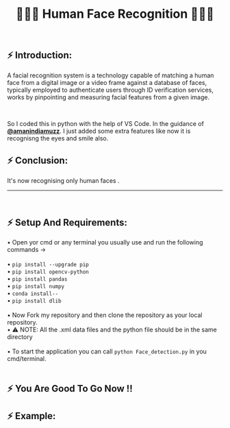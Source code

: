 <h1 align="center"> 👱🏻‍♀️ Human Face Recognition 👱🏻‍♂️ </h1><br>

## ⚡ Introduction: <br>

<p>
A facial recognition system is a technology capable of matching a human face from a digital image or a video frame against a database of faces, typically employed to authenticate users through ID verification services, works by pinpointing and measuring facial features from a given image.
</p><br>
<p>
  So I coded this in python with the help of VS Code. In the guidance of <a href="https://github.com/amanindiamuzz"><b>@amanindiamuzz</b></a>. I just added some extra features       like   now it is recognisng the eyes and smile also. 
  
  ## ⚡ Conclusion: <br>
  
  It's now recognising only human faces .<br>
  
</p>
<hr><br>

## ⚡ Setup And Requirements: <br>

• Open yor cmd or any terminal you usually use and run the following commands →<br><br>
• `pip install --upgrade pip` <br> 
• `pip install opencv-python` <br>
• `pip install pandas` <br> 
• `pip install numpy` <br>
• `conda install--` <br>
• `pip install dlib` <br><br>
• Now Fork my repository and then clone the repository as your local repository.<br>
• ⚠ NOTE: All the .xml data files and the python file should be in the same directory<br><br>
• To start the application you can call `python Face_detection.py` in you cmd/terminal.<br><br>

## ⚡ You Are Good To Go Now !! <br>

## ⚡ Example: <br>

